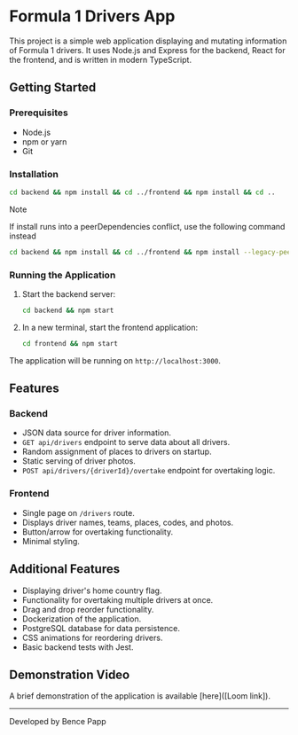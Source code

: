 # Formula 1 Drivers App

This project is a simple web application displaying and mutating information of Formula 1 drivers. It uses Node.js and Express for the backend, React for the frontend, and is written in modern TypeScript.

## Getting Started

### Prerequisites

- Node.js
- npm or yarn
- Git

### Installation

```bash
cd backend && npm install && cd ../frontend && npm install && cd ..
```

> [!NOTE]  
> If install runs into a peerDependencies conflict, use the following command instead

```bash
cd backend && npm install && cd ../frontend && npm install --legacy-peer-deps && cd ..
```

### Running the Application

1. Start the backend server:
   ```bash
   cd backend && npm start
   ```

2. In a new terminal, start the frontend application:
   ```bash
   cd frontend && npm start
   ```

The application will be running on `http://localhost:3000`.

## Features

### Backend

- JSON data source for driver information.
- `GET api/drivers` endpoint to serve data about all drivers.
- Random assignment of places to drivers on startup.
- Static serving of driver photos.
- `POST api/drivers/{driverId}/overtake` endpoint for overtaking logic.

### Frontend

- Single page on `/drivers` route.
- Displays driver names, teams, places, codes, and photos.
- Button/arrow for overtaking functionality.
- Minimal styling.

## Additional Features

- Displaying driver's home country flag.
- Functionality for overtaking multiple drivers at once.
- Drag and drop reorder functionality.
- Dockerization of the application.
- PostgreSQL database for data persistence.
- CSS animations for reordering drivers.
- Basic backend tests with Jest.

## Demonstration Video

A brief demonstration of the application is available [here]([Loom link]).

---

Developed by Bence Papp
